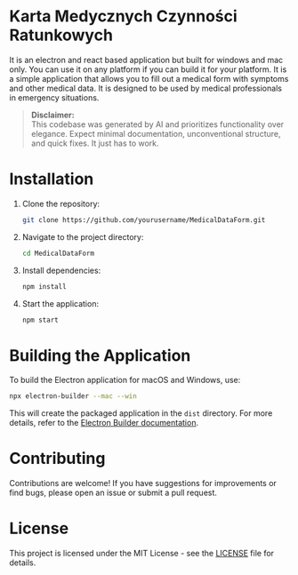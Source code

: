 # Karta Medycznych Czynności Ratunkowych
It is an electron and react based application but built for windows and mac only. You can use it on any platform if you can build it for your platform.
It is a simple application that allows you to fill out a medical form with symptoms and other medical data. It is designed to be used by medical professionals in emergency situations.

> **Disclaimer:**  
> This codebase was generated by AI and prioritizes functionality over elegance. Expect minimal documentation, unconventional structure, and quick fixes. It just has to work.

# Installation
1. Clone the repository:
   ```bash
   git clone https://github.com/yourusername/MedicalDataForm.git
   ```
2. Navigate to the project directory:
   ```bash
   cd MedicalDataForm
   ```
3. Install dependencies:
   ```bash
   npm install
   ```
4. Start the application:
   ```bash
   npm start
   ```  

# Building the Application
To build the Electron application for macOS and Windows, use:
```bash
npx electron-builder --mac --win
```
This will create the packaged application in the `dist` directory. For more details, refer to the [Electron Builder documentation](https://www.electron.build/).

# Contributing
Contributions are welcome! If you have suggestions for improvements or find bugs, please open an issue or submit a pull request.

# License
This project is licensed under the MIT License - see the [LICENSE](LICENSE) file for details.

